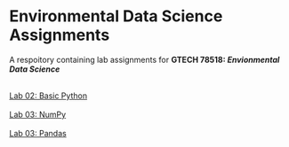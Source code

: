 # Environmental Data Science Assignments
 A respoitory containing lab assignments for __GTECH 78518: ***Envionmental Data Science***__

<br> [Lab 02: Basic Python](/labs/02_BasicPython.ipynb) </br>
<br> [Lab 03: NumPy](/labs/03_numpy.ipynb) </br>
<br> [Lab 03: Pandas](/labs/03_pandas.ipynb) </br>